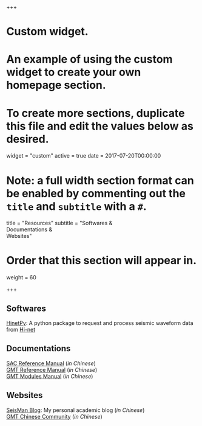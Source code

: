 +++
# Custom widget.
# An example of using the custom widget to create your own homepage section.
# To create more sections, duplicate this file and edit the values below as desired.
widget = "custom"
active = true
date = 2017-07-20T00:00:00

# Note: a full width section format can be enabled by commenting out the `title` and `subtitle` with a `#`.
title = "Resources"
subtitle = "Softwares & </br> Documentations & </br> Websites"

# Order that this section will appear in.
weight = 60

+++

## Softwares

<i class="fab fa-python"></i> [HinetPy](https://seisman.github.io/HinetPy/): A python package to request and process seismic waveform data from [Hi-net](http://www.hinet.bosai.go.jp/) </br>

## Documentations

<i class="fas fa-book"></i> [SAC Reference Manual](https://seisman.github.io/SAC_Docs_zh/) (*in Chinese*) </br>
<i class="fas fa-book"></i> [GMT Reference Manual](http://docs.gmt-china.org/) (*in Chinese*) </br>
<i class="fas fa-book"></i> [GMT Modules Manual](http://modules.gmt-china.org/) (*in Chinese*) </br>

## Websites

<i class="fas fa-globe"></i> [SeisMan Blog](http://blog.seisman.info/): My personal academic blog (*in Chinese*) </br>
<i class="fas fa-globe"></i> [GMT Chinese Community](http://gmt-china.org/) (*in Chinese*) </br>
